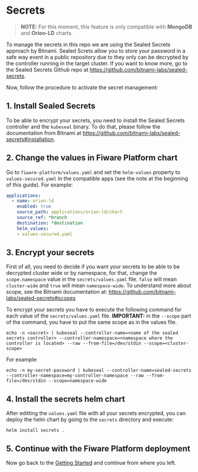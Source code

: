 # Secrets

> **NOTE:** For this moment, this feature is only compatible with **MongoDB** and **Orion-LD** charts.

To manage the secrets in this repo we are using the Sealed Secrets approach by Bitnami. Sealed Screts allow you to store your password in a safe way event in a public repository due to they only can be decrypted by the controller running in the target cluster. If you want to know more, go to the Sealed Secrets Github repo at https://github.com/bitnami-labs/sealed-secrets.

Now, follow the procedure to activate the secret management:

## 1. Install Sealed Secrets  

To be able to encrypt your secrets, you need to install the Sealed Secrets controller and the `kubeseal` binary. To do that, please follow the documentation from Bitnami at https://github.com/bitnami-labs/sealed-secrets#installation.

## 2. Change the values in Fiware Platform chart

Go to `fiware-platform/values.yaml` and set the `helm-values` property to `values-secured.yaml` in the compatible apps (see the note at the beginning of this guide). For example:

```yaml
applications:
  - name: orion-ld
    enabled: true
    source_path: applications/orion-ld/chart
    source_ref: *branch
    destination: *destination
    helm_values:
    - values-secured.yaml
```

## 3. Encrypt your secrets

First of all, you need to decide if you want your secrets to be able to be decrypted cluster wide or by namespace, for that, change the `scope.namespace` value in the `secrets/values.yaml` file. `false` will mean `cluster-wide` and `true` will mean `namespace-wide`. To understand more about scope, see the Bitnami documentation at: https://github.com/bitnami-labs/sealed-secrets#scopes

To encrypt your secrets you have to execute the following command for each value of the `secrets/values.yaml` file. **IMPORTANT:** in the `--scope` part of the command, you have to put the same scope as in the values file.

```
echo -n <secret> | kubeseal --controller-name=<name of the sealed secrets controller> --controller-namespace=<namespace where the controller is located> --raw --from-file=/dev/stdin --scope=<cluster-scope>
```

For example: 

```
echo -n my-secret-password | kubeseal --controller-name=sealed-secrets --controller-namespace=my-controller-namespace --raw --from-file=/dev/stdin --scope=namespace-wide
```

## 4. Install the secrets helm chart

After editting the `values.yaml` file with all your secrets encrypted, you can deploy the helm chart by going to the `secrets` directory and execute:

```
helm install secrets .
```

## 5. Continue with the Fiware Platform deployment

Now go back to the [Getting Started](./GETTING_STARTED.md#3-set-the-repo-url-in-the-valuesyaml) and continue from where you left.